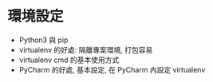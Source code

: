# 環境設定

* Python3 與 pip
* virtualenv 的好處: 隔離專案環境, 打包容易
* virtualenv cmd 的基本使用方式
* PyCharm 的好處, 基本設定, 在 PyCharm 內設定 virtualenv
